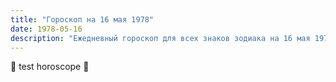 ```yaml
---
title: "Гороскоп на 16 мая 1978"
date: 1978-05-16
description: "Ежедневный гороскоп для всех знаков зодиака на 16 мая 1978 года от Мадам Мистаро"
---
```


🌟 test horoscope 🌟